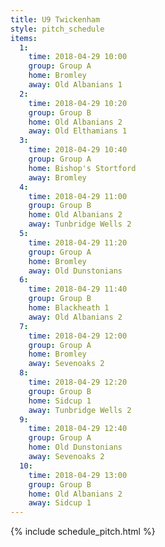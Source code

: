 ```yaml
---
title: U9 Twickenham
style: pitch_schedule
items:
  1:
    time: 2018-04-29 10:00
    group: Group A
    home: Bromley
    away: Old Albanians 1
  2:
    time: 2018-04-29 10:20
    group: Group B
    home: Old Albanians 2
    away: Old Elthamians 1
  3:
    time: 2018-04-29 10:40
    group: Group A
    home: Bishop's Stortford
    away: Bromley
  4:
    time: 2018-04-29 11:00
    group: Group B
    home: Old Albanians 2
    away: Tunbridge Wells 2
  5:
    time: 2018-04-29 11:20
    group: Group A
    home: Bromley
    away: Old Dunstonians
  6:
    time: 2018-04-29 11:40
    group: Group B
    home: Blackheath 1
    away: Old Albanians 2
  7:
    time: 2018-04-29 12:00
    group: Group A
    home: Bromley
    away: Sevenoaks 2
  8:
    time: 2018-04-29 12:20
    group: Group B
    home: Sidcup 1
    away: Tunbridge Wells 2
  9:
    time: 2018-04-29 12:40
    group: Group A
    home: Old Dunstonians
    away: Sevenoaks 2
  10:
    time: 2018-04-29 13:00
    group: Group B
    home: Old Albanians 2
    away: Sidcup 1
---
```


{% include schedule_pitch.html %}
